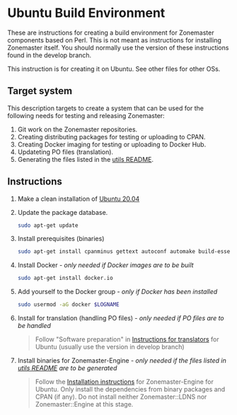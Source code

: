 # Ubuntu Build Environment

These are instructions for creating a build environment for Zonemaster components
based on Perl. This is not meant as instructions for installing Zonemaster
itself. You should normally use the version of these instructions found in the
develop branch.

This instruction is for creating it on Ubuntu. See other files for other OSs.

## Target system

This description targets to create a system that can be used for the following
needs for testing and releasing Zonemaster:

1. Git work on the Zonemaster repositories.
2. Creating distributing packages for testing or uploading to CPAN.
3. Creating Docker imaging for testing or uploading to Docker Hub.
4. Updateting PO files (translation).
5. Generating the files listed in the [utils README].

## Instructions

1. Make a clean installation of [Ubuntu 20.04]

2. Update the package database.

   ```sh
   sudo apt-get update
   ```

3. Install prerequisites (binaries)

   ```sh
   sudo apt-get install cpanminus gettext autoconf automake build-essential libdevel-checklib-perl libmodule-install-xsutil-perl libssl-dev libidn11-dev libtool
   ```

4. Install Docker - *only needed if Docker images are to be built*

   ```sh
   sudo apt-get install docker.io
   ```

5. Add yourself to the Docker group - *only if Docker has been installed*

   ```sh
   sudo usermod -aG docker $LOGNAME
   ```

6. Install for translation (handling PO files) -
   *only needed if PO files are to be handled*

   > Follow "Software preparation" in [Instructions for translators] for Ubuntu
   > (usually use the version in develop branch)

7. Install binaries for Zonemaster-Engine -
   *only needed if the files listed in [utils README] are to be generated*
   
   > Follow the [Installation instructions] for Zonemaster-Engine for Ubuntu. Only
   > install the dependencies from binary packages and CPAN (if any). Do not
   > install neither Zonemaster::LDNS nor Zonemaster::Engine at this stage.




[Installation instructions]:               https://github.com/zonemaster/zonemaster-engine/blob/develop/docs/Installation.md
[Instructions for translators]:            https://github.com/zonemaster/zonemaster-engine/blob/develop/docs/Translation-translators.md#software-preparation
[Ubuntu 20.04]:                            https://ubuntu.com/
[utils README]:                            ../../../utils/README.md
